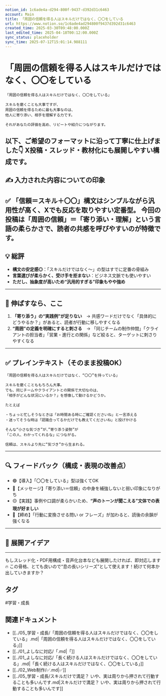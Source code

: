 ```yaml
---
notion_id: 1c6ade4a-d294-800f-9437-d392d31c6463
account: Main
title: 「周囲の信頼を得る人はスキルだけではなく、〇〇をしている
url: https://www.notion.so/1c6ade4ad294800f9437d392d31c6463
created_time: 2025-03-30T09:48:00.000Z
last_edited_time: 2025-04-18T00:12:00.000Z
sync_status: placeholder
sync_time: 2025-07-12T15:01:14.988111
---
```

# 「周囲の信頼を得る人はスキルだけではなく、〇〇をしている

```plain text
「周囲の信頼を得る人はスキルだけではなく、〇〇をしている」

スキルを磨くことも大事ですが、
周囲の信頼を得るために最も大事なのは、
他人に寄り添い、相手を理解する力です。

それがあなたの評価を高め、リピートや紹介につながります。
```
以下、ご希望のフォーマットに沿って丁寧に仕上げました👇
X投稿・スレッド・教材化にも展開しやすい構成です。
---
## ✍️ 入力された内容についての印象
✅ **「信頼＝スキル＋〇〇」構文**はシンプルながら汎用性が高く、Xでも反応を取りやすい定番型。
今回の投稿は「周囲の信頼」＝「寄り添い・理解」という言語の柔らかさで、読者の共感を呼びやすいのが特徴です。
---
## 💡 総評
- **構文の安定感◎**：「スキルだけではなく〜」の型はすでに定番の骨組み
- **言葉選びが柔らかく、受け手を拒まない**：ビジネス文脈でも使いやすい
- **ただし、抽象度が高いため“汎用的すぎる”印象もやや強め**
---
## 🚀 伸ばすなら、ここ
1. **「寄り添う」の“実践例”が足りない**　→ 共感ワードだけでなく「具体的にどうやるか？」があると、読者が行動に移しやすくなる
1. **“周囲”の定義を明確にすると刺さる**　→ 「同じチームの制作仲間」「クライアントの担当者」「営業・進行との関係」など絞ると、ターゲットに刺さりやすくなる
---
## ✅ プレインテキスト（そのまま投稿OK）
```plain text
「周囲の信頼を得る人はスキルだけではなく、“〇〇”を持っている」

スキルを磨くことももちろん大事。
でも、同じチームやクライアントとの関係で大切なのは、
「相手がどんな状況にいるか？」を想像して動けるかどうか。

たとえば

・ちょっと忙しそうなときは「お時間ある時にご確認くださいね」と一言添える
・迷ってそうな時は「認識合ってるかだけでも教えてくださいね」と投げかける

そんな“小さな気づき”が、”寄り添う姿勢”が
「この人、わかってくれるな」につながる。

信頼は、スキルより先に“気づき”から生まれる。
```
---
## 🔍 フィードバック（構成・表現の改善点）
- 🟢【導入】「〇〇をしている」型は強くてOK
- 🔵【メッセージ】「寄り添い＝信頼」の中身を補強しないと弱い印象になりがち
- 🟡【実践】事例や口調が柔らかいため、**“声のトーンが聞こえる”文体での表現が好ましい**
- 🔺【締め】「行動に変換させる問い or フレーズ」が加わると、読後の余韻が強くなる
---
## 💬 展開アイデア
---
もしスレッド化・PDF用構成・音声化台本なども展開したければ、即対応します🔥
この骨格、とても良いので“息の長いシリーズ”として使えます！続けて何本か出していきますか？

## タグ

#学習・成長 

## 関連ドキュメント

- [[../05_学習・成長/「周囲の信頼を得る人はスキルだけではなく、〇〇をしている」.md|「周囲の信頼を得る人はスキルだけではなく、〇〇をしている」]]
- [[../01_よしなに対応/「.md|「]]
- [[../01_よしなに対応/「長く続ける人はスキルだけではなく、〇〇をしている」.md|「長く続ける人はスキルだけではなく、〇〇をしている」]]
- [[../02_Web制作/✅.md|✅]]
- [[../05_学習・成長/スキルだけで満足？ いや、実は周りから押されて行動することも多いんです.md|スキルだけで満足？ いや、実は周りから押されて行動することも多いんです]]
